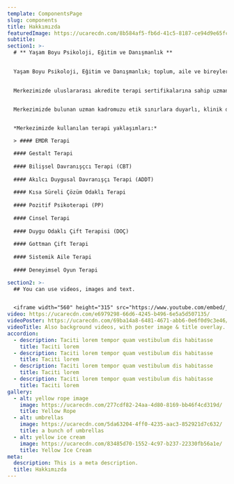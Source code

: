 ```yaml
---
template: ComponentsPage
slug: components
title: Hakkımızda
featuredImage: https://ucarecdn.com/8b584af5-fb6d-41c5-8187-ce94d9e65fc4/
subtitle: 
section1: >-
  # ** Yaşam Boyu Psikoloji, Eğitim ve Danışmanlık **

  
  Yaşam Boyu Psikoloji, Eğitim ve Danışmanlık; toplum, aile ve bireylerin ruh sağlığı alanıyla yakından ilişkili konularda eğitilmesi, ruh sağlığının iyileştirilmesi ve güçlendirilmesi amacıyla kurulmuştur.
  

  Merkezimizde uluslararası akredite terapi sertifikalarına sahip uzmanlarımızla; çocuk, ergen ve yetişkinlere yönelik bireysel ve çift terapi seansları verilmektedir. Ayrıca alan uzmanlarına ve kurumlara psikoloji disiplini çerçevesinde danışmanlık yapılmakta ve eğitim programları düzenlenmektedir.

  
  Merkezimizde bulunan uzman kadromuzu etik sınırlara duyarlı, klinik deneyimleri olan; ** Dr., Uzm. Klinik Psikolog, Psikolog, Uzm. Psikolojik Danışman ve Psikolojik Danışmanlardan ** oluşmaktadır. Siz ve sevdiklerinizin yaşadıkları sorunlara çözüm bulmak için merkezimizde farklı psikoterapi yaklaşımları kullanılmaktadır. 


  *Merkezimizde kullanılan terapi yaklaşımları:*

  > #### EMDR Terapi

  #### Gestalt Terapi
  
  #### Bilişsel Davranışçcı Terapi (CBT)
  
  #### Akılcı Duygusal Davranışçı Terapi (ADDT)
  
  #### Kısa Süreli Çözüm Odaklı Terapi
  
  #### Pozitif Psikoterapi (PP)
  
  #### Cinsel Terapi
  
  #### Duygu Odaklı Çift Terapisi (DOÇ)
  
  #### Gottman Çift Terapi
  
  #### Sistemik Aile Terapi
  
  #### Deneyimsel Oyun Terapi

section2: >-
  ## You can use videos, images and text.


  <iframe width="560" height="315" src="https://www.youtube.com/embed/_m2CHvfVK5I" frameborder="0" allow="accelerometer; autoplay; clipboard-write; encrypted-media; gyroscope; picture-in-picture" allowfullscreen></iframe>
video: https://ucarecdn.com/e6979298-66d6-4245-b496-6e5a5d507135/
videoPoster: https://ucarecdn.com/69ba14a8-6481-4671-abb6-0e6f0d9c3e46/
videoTitle: Also background videos, with poster image & title overlay.
accordion:
  - description: Taciti lorem tempor quam vestibulum dis habitasse
    title: Taciti lorem
  - description: Taciti lorem tempor quam vestibulum dis habitasse
    title: Taciti lorem
  - description: Taciti lorem tempor quam vestibulum dis habitasse
    title: Taciti lorem
  - description: Taciti lorem tempor quam vestibulum dis habitasse
    title: Taciti lorem
gallery:
  - alt: yellow rope image
    image: https://ucarecdn.com/277cdf82-24aa-4d80-8169-bb46f4cd319d/
    title: Yellow Rope
  - alt: umbrellas
    image: https://ucarecdn.com/5da63204-4ff0-4235-aac3-852921d7c632/
    title: a bunch of umbrellas
  - alt: yellow ice cream
    image: https://ucarecdn.com/83485d70-1552-4c97-b237-22330fb56a1e/
    title: Yellow Ice Cream
meta:
  description: This is a meta description.
  title: Hakkımızda
---
```

